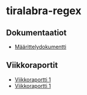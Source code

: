 # tiralabra-regex

## Dokumentaatiot
* [Määrittelydokumentti](dokumentaatio/määrittelydokumentti.md)

## Viikkoraportit
* [Viikkoraportti 1](viikkoraportit/viikkoraportti1.md)
* [Viikkoraportti 1](viikkoraportit/viikkoraportti2.md)
